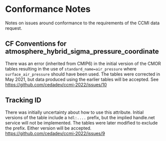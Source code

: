 # Conformance Notes

Notes on issues around conformance to the requirements of the CCMI data request.

## CF Conventions for atmosphere_hybrid_sigma_pressure_coordinate

There was an error (inherited from CMIP6) in the initial version of the CMOR tables resulting in the use of `standard_name=air_pressure` where `surface_air_pressure` should have been used. 
The tables were corrected in May 2021, but data produced using the earlier tables will be accepted. See https://github.com/cedadev/ccmi-2022/issues/10

## Tracking ID

There was initially uncertainty about how to use this attribute. Initial versions of the table include a `hdl:....` prefix, but the implied handle.net service will not be implemented. 
The tables were later modified to exclude the prefix. Either version will be accepted. https://github.com/cedadev/ccmi-2022/issues/9
